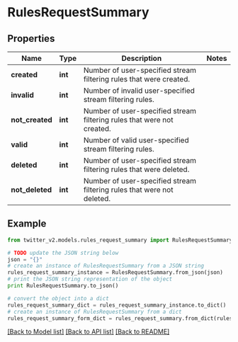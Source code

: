 # RulesRequestSummary


## Properties
Name | Type | Description | Notes
------------ | ------------- | ------------- | -------------
**created** | **int** | Number of user-specified stream filtering rules that were created. | 
**invalid** | **int** | Number of invalid user-specified stream filtering rules. | 
**not_created** | **int** | Number of user-specified stream filtering rules that were not created. | 
**valid** | **int** | Number of valid user-specified stream filtering rules. | 
**deleted** | **int** | Number of user-specified stream filtering rules that were deleted. | 
**not_deleted** | **int** | Number of user-specified stream filtering rules that were not deleted. | 

## Example

```python
from twitter_v2.models.rules_request_summary import RulesRequestSummary

# TODO update the JSON string below
json = "{}"
# create an instance of RulesRequestSummary from a JSON string
rules_request_summary_instance = RulesRequestSummary.from_json(json)
# print the JSON string representation of the object
print RulesRequestSummary.to_json()

# convert the object into a dict
rules_request_summary_dict = rules_request_summary_instance.to_dict()
# create an instance of RulesRequestSummary from a dict
rules_request_summary_form_dict = rules_request_summary.from_dict(rules_request_summary_dict)
```
[[Back to Model list]](../README.md#documentation-for-models) [[Back to API list]](../README.md#documentation-for-api-endpoints) [[Back to README]](../README.md)


